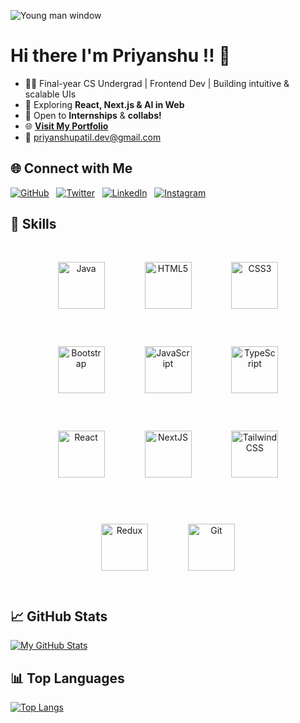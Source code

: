 
![Young man window](https://github.com/Priyanshu-Patil/Priyanshu-Patil/assets/99969296/077763a6-f3f9-4d1c-8b3a-297a0c9c8a01)
<!--[GitHub Banner](https://github.com/Priyanshu-Patil/Priyanshu-Patil/assets/99969296/33defbc9-bb7e-4dfb-9939-32f4!
c9f1763a)-->
# Hi there I'm Priyanshu !! 👋

- 🧑‍💻 Final-year CS Undergrad | Frontend Dev | Building intuitive & scalable UIs
- 🌱 Exploring <strong>React, Next.js & AI in Web</strong>
- 🚀 Open to <strong>Internships</strong> & <strong>collabs!</strong>
- 🌐 [**Visit My Portfolio**](https://priyanshu-patil.vercel.app)
- 📩 <a href="mailto:priyanshupatil.dev@gmail.com">priyanshupatil.dev@gmail.com</a>
## 🌐 Connect with Me

<div align="left">

[![GitHub](https://img.shields.io/badge/github-%2324292e.svg?&style=for-the-badge&logo=github&logoColor=white)](https://github.com/Priyanshu-Patil)
&nbsp;
[![Twitter](https://img.shields.io/badge/twitter-%2300acee.svg?&style=for-the-badge&logo=twitter&logoColor=white)](https://twitter.com/PriyanshPatil14)
&nbsp;
[![LinkedIn](https://img.shields.io/badge/linkedin-%231E77B5.svg?&style=for-the-badge&logo=linkedin&logoColor=white)](https://linkedin.com/in/patilpriyanshu)
&nbsp;
[![Instagram](https://img.shields.io/badge/instagram-%23000000.svg?&style=for-the-badge&logo=instagram&logoColor=white)](https://instagram.com/priyanshpatil)

</div>

## 🚀 Skills
<!---->
<div align="center">

[<img src="https://profilinator.rishav.dev/skills-assets/java-original-wordmark.svg" alt="Java" height="75" width="75" style="margin: 30px">](https://www.java.com/)
[<img src="https://profilinator.rishav.dev/skills-assets/html5-original-wordmark.svg" alt="HTML5" height="75" width="75" style="margin: 30px">](https://en.wikipedia.org/wiki/HTML5)
[<img src="https://profilinator.rishav.dev/skills-assets/css3-original-wordmark.svg" alt="CSS3" height="75" width="75" style="margin: 30px">](https://www.w3schools.com/css/)
[<img src="https://profilinator.rishav.dev/skills-assets/bootstrap-plain.svg" alt="Bootstrap" height="75" width="75" style="margin: 30px">](https://getbootstrap.com/docs/3.4/javascript/)
[<img src="https://profilinator.rishav.dev/skills-assets/javascript-original.svg" alt="JavaScript" height="75" width="75" style="margin: 30px">](https://www.javascript.com/)
[<img src="https://profilinator.rishav.dev/skills-assets/typescript-original.svg" alt="TypeScript" height="75" width="75" style="margin: 30px">](https://www.typescriptlang.org/)
[<img src="https://profilinator.rishav.dev/skills-assets/react-original-wordmark.svg" alt="React" height="75" width="75" style="margin: 30px">](https://reactjs.org/)
[<img src="https://profilinator.rishav.dev/skills-assets/nextjs.png" alt="NextJS" height="75" width="75" style="margin: 30px">](https://nextjs.org/)
[<img src="https://profilinator.rishav.dev/skills-assets/tailwindcss.svg" alt="Tailwind CSS" height="75" width="75" style="margin: 30px">](https://www.tailwindcss.com/)
<!-- [<img src="https://profilinator.rishav.dev/skills-assets/nodejs-original-wordmark.svg" alt="Node.js" height="75" width="75" style="margin: 30px">](https://nodejs.org/) -->
<!-- [<img src="https://profilinator.rishav.dev/skills-assets/express-original-wordmark.svg" alt="Express.js" height="75" width="75" style="margin: 30px">](https://expressjs.com/) -->
<!-- [<img src="https://profilinator.rishav.dev/skills-assets/mongodb-original-wordmark.svg" alt="MongoDB" height="75" width="75" style="margin: 30px">](https://www.mongodb.com/) -->
<!-- [<img src="https://profilinator.rishav.dev/skills-assets/mysql-original-wordmark.svg" alt="MySQL" height="75" width="75" style="margin: 30px">](https://www.mysql.com/) -->
 [<img src="https://profilinator.rishav.dev/skills-assets/redux-original.svg" alt="Redux" height="75" width="75" style="margin: 30px">](https://redux.js.org/)
 [<img src="https://profilinator.rishav.dev/skills-assets/git-scm-icon.svg" alt="Git" height="75" width="75" style="margin: 30px">](https://github.com/)
<!-- [<img src="https://profilinator.rishav.dev/skills-assets/graphql.png" alt="GraphQL" height="75" width="75" style="margin: 30px">](https://graphql.org/) -->
<!-- [<img src="https://profilinator.rishav.dev/skills-assets/firebase.png" alt="Firebase" height="75" width="75" style="margin: 30px">](https://firebase.google.com/) -->
<!-- [<img src="https://profilinator.rishav.dev/skills-assets/jquery.png" alt="jQuery" height="75" width="75" style="margin: 30px">](https://jquery.com/) -->
<!-- [<img src="https://profilinator.rishav.dev/skills-assets/mui.png" alt="Material UI" height="75" width="75" style="margin: 30px">](https://mui.com/) -->

</div>


## 📈 GitHub Stats

[![My GitHub Stats](https://github-readme-stats.vercel.app/api?username=Priyanshu-Patil&show_icons=true&count_private=true&theme=radical)](https://github.com/Priyanshu-Patil/github-readme-stats)

## 📊 Top Languages

[![Top Langs](https://github-readme-stats.vercel.app/api/top-langs/?username=Priyanshu-Patil&layout=compact)](https://github.com/Priyanshu-Patil/github-readme-stats)
<!--
**Priyanshu-Patil/Priyanshu-Patil** is a ✨ _special_ ✨ repository because its `README.md` (this file) appears on your GitHub profile.

Here are some ideas to get you started:

- 🔭 I’m currently working on ...
- 🌱 I’m currently learning ...
- 👯 I’m looking to collaborate on ...
- 🤔 I’m looking for help with ...
- 💬 Ask me about ...
- 📫 How to reach me: ...
- 😄 Pronouns: ...
- ⚡ Fun fact: ...
-->
